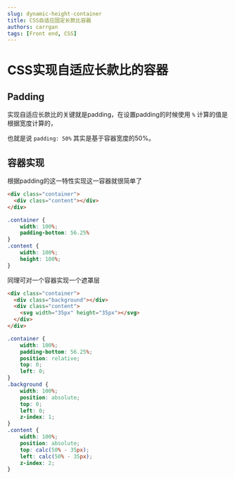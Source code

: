 ```yaml
---
slug: dynamic-height-container
title: CSS自适应固定长款比容器
authors: carrgan
tags: [Front end, CSS]
---
```


# CSS实现自适应长款比的容器

## Padding

实现自适应长款比的关键就是padding，在设置padding的时候使用 `%` 计算的值是根据宽度计算的，

也就是说 `padding: 50%` 其实是基于容器宽度的50%。

## 容器实现

根据padding的这一特性实现这一容器就很简单了

```html title="16/9占满屏幕的容器"
<div class="container">
  <div class="content"></div>
</div>
```

```css title="16/9占满屏幕的容器"
.container {
    width: 100%;
    padding-bottom: 56.25%
}
.content {
    width: 100%;
    height: 100%;
}
```

同理可对一个容器实现一个遮罩层

```html title="16/9占满屏幕的背景和一个悬浮居中的图标"
<div class="container">
  <div class="background"></div>
  <div class="content">
    <svg width="35px" height="35px"></svg>
  </div>
</div>
```

```css title="16/9占满屏幕的背景和一个悬浮居中的图标"
.container {
    width: 100%;
    padding-bottom: 56.25%;
    position: relative;
    top: 0;
    left: 0;
}
.background {
    width: 100%;
    position: absolute;
    top: 0;
    left: 0;
    z-index: 1;
}
.content {
    width: 100%;
    position: absolute;
    top: calc(50% - 35px);
    left: calc(50% - 35px);
    z-index: 2;
}
```